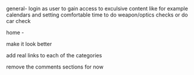 general-
login as user to gain access to exculsive content like for example
calendars and setting comfortable time to do weapon/optics checks
or do car check

home -

make it look better

add real links to each of the categories

remove the comments sections for now

